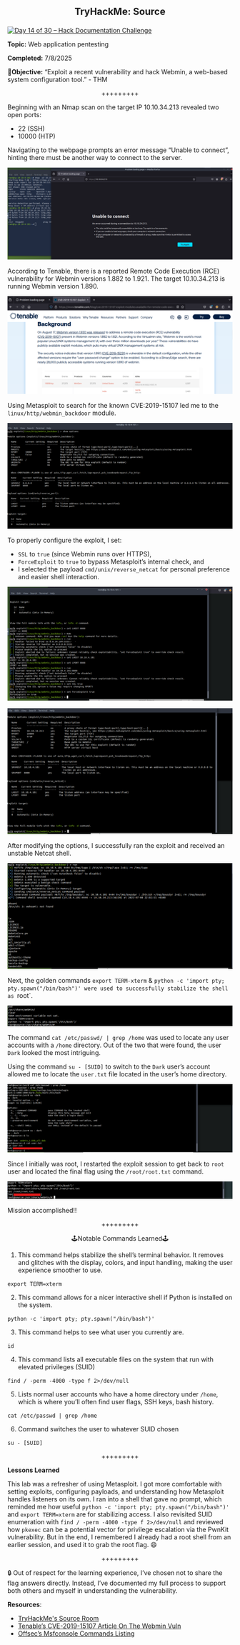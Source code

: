 **<p align="center">TryHackMe: Source</p>**
---

[![Day 14 of 30 – Hack Documentation Challenge](https://img.shields.io/badge/Day%2014%20of%2030-Hack%20Documentation%20Challenge-crimson?style=for-the-badge&logo=tryhackme)](https://tryhackme.com)

**Topic:** Web application pentesting 

**Completed:** 7/8/2025

🎯**Objective:** “Exploit a recent vulnerability and hack Webmin, a web-based system configuration tool.” - THM

<p align="center">+++++++++</p>

Beginning with an Nmap scan on the target IP 10.10.34.213 revealed two open ports:
- 22 (SSH)
- 10000 (HTP)

Navigating to the webpage prompts an error message “Unable to connect”, hinting there must be another way to connect to the server.

![Alt text](https://github.com/chaiexe/TryHackMe-Write-ups/blob/main/Source/Images/Screenshot%201.png)

According to Tenable, there is a reported Remote Code Execution (RCE) vulnerability for Webmin versions 1.882 to 1.921. The target 10.10.34.213 is running Webmin version 1.890.

![Alt text](https://github.com/chaiexe/TryHackMe-Write-ups/blob/main/Source/Images/Screenshot%202.png)

Using Metasploit to search for the known CVE:2019-15107 led me to the `linux/http/webmin_backdoor` module.

![Alt text](https://github.com/chaiexe/TryHackMe-Write-ups/blob/main/Source/Images/Screenshot%203.png)

To properly configure the exploit, I set:
- `SSL` to `true` (since Webmin runs over HTTPS),
- `ForceExploit` to `true` to bypass Metasploit’s internal check, and  
- I selected the payload `cmd/unix/reverse_netcat` for personal preference and easier shell interaction.

![Alt text](https://github.com/chaiexe/TryHackMe-Write-ups/blob/main/Source/Images/Screenshot%204.png)

![Alt text](https://github.com/chaiexe/TryHackMe-Write-ups/blob/main/Source/Images/Screenshot%205.png)

After modifying the options, I successfully ran the exploit and received an unstable Netcat shell.

![Alt text](https://github.com/chaiexe/TryHackMe-Write-ups/blob/main/Source/Images/Screenshot%206.png)

Next, the golden commands `export TERM-xterm` & `python -c 'import pty; pty.spawn("/bin/bash")' were used to successfully stabilize the shell as `root`.

![Alt text](https://github.com/chaiexe/TryHackMe-Write-ups/blob/main/Source/Images/Screenshot%207.png)

The command `cat /etc/passwd/ | grep /home` was used to locate any user accounts with a `/home` directory. Out of the two that were found, the user `Dark` looked the most intriguing.

Using the command `su - [SUID]` to switch to the `Dark` user’s account allowed me to locate the `user.txt` file located in the user’s home directory.

![Alt text](https://github.com/chaiexe/TryHackMe-Write-ups/blob/main/Source/Images/Screenshot%208.png)

Since I initially was root, I restarted the exploit session to get back to `root` user and located the final flag using the `/root/root.txt` command.

![Alt text](https://github.com/chaiexe/TryHackMe-Write-ups/blob/main/Source/Images/Screenshot%209.png)

Mission accomplished!!

<p align="center">+++++++++</p>

<p align="center">🕹️Notable Commands Learned🕹️</p>

1) This command helps stabilize the shell’s terminal behavior. It removes and glitches with the display, colors, and input handling, making the user experience smoother to use.
```
export TERM=xterm
```
2) This command allows for a nicer interactive shell if Python is installed on the system.
```
python -c 'import pty; pty.spawn("/bin/bash")'
```
3) This command helps to see what user you currently are.
```
id
```
4) This command lists all executable files on the system that run with elevated privileges (SUID) 
```
find / -perm -4000 -type f 2>/dev/null
```
5) Lists normal user accounts who have a home directory under `/home`, which is where you’ll often find user flags, SSH keys, bash history.
```
cat /etc/passwd | grep /home
```
6) Command switches the user to whatever SUID chosen
```
su - [SUID]
```
<p align="center">+++++++++</p>

**Lessons Learned**

This lab was a refresher of using Metasploit. I got more comfortable with setting exploits, configuring payloads, and understanding how Metasploit handles listeners on its own. I ran into a shell that gave no prompt, which reminded me how useful `python -c 'import pty; pty.spawn("/bin/bash")'` and `export TERM=xterm` are for stabilizing access. I also revisited SUID enumeration with `find / -perm -4000 -type f 2>/dev/null` and reviewed how `pkexec` can be a potential vector for privilege escalation via the PwnKit vulnerability. But in the end, I remembered I already had a root shell from an earlier session, and used it to grab the root flag. 😄

<p align="center">+++++++++</p>

🔒 Out of respect for the learning experience, I’ve chosen not to share the flag answers
directly. Instead, I’ve documented my full process to support both others and myself in
understanding the vulnerability.

**Resources**:
- [TryHackMe's Source Room](https://tryhackme.com/room/source)
- [Tenable’s CVE-2019-15107 Article On The Webmin Vuln](https://www.tenable.com/blog/cve-2019-15107-exploit-modules-available-for-remote-code-execution-vulnerability-in-webmin)
- [Offsec’s Msfconsole Commands Listing](https://www.offsec.com/metasploit-unleashed/msfconsole-commands/#msfconsole-commands)
